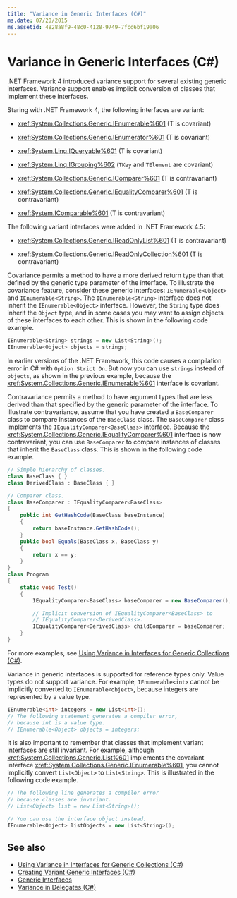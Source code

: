 ```yaml
---
title: "Variance in Generic Interfaces (C#)"
ms.date: 07/20/2015
ms.assetid: 4828a8f9-48c0-4128-9749-7fcd6bf19a06
---
```


# Variance in Generic Interfaces (C#)

.NET Framework 4 introduced variance support for several existing generic interfaces. Variance support enables implicit conversion of classes that implement these interfaces. 

Staring with .NET Framework 4, the following interfaces are variant:

- <xref:System.Collections.Generic.IEnumerable%601> (T is covariant)

- <xref:System.Collections.Generic.IEnumerator%601> (T is covariant)

- <xref:System.Linq.IQueryable%601> (T is covariant)

- <xref:System.Linq.IGrouping%602> (`TKey` and `TElement` are covariant)

- <xref:System.Collections.Generic.IComparer%601> (T is contravariant)

- <xref:System.Collections.Generic.IEqualityComparer%601> (T is contravariant)

- <xref:System.IComparable%601> (T is contravariant)

The following variant interfaces were added in .NET Framework 4.5:

- <xref:System.Collections.Generic.IReadOnlyList%601> (T is contravariant)

- <xref:System.Collections.Generic.IReadOnlyCollection%601> (T is contravariant)

Covariance permits a method to have a more derived return type than that defined by the generic type parameter of the interface. To illustrate the covariance feature, consider these generic interfaces: `IEnumerable<Object>` and `IEnumerable<String>`. The `IEnumerable<String>` interface does not inherit the `IEnumerable<Object>` interface. However, the `String` type does inherit the `Object` type, and in some cases you may want to assign objects of these interfaces to each other. This is shown in the following code example.

```csharp
IEnumerable<String> strings = new List<String>();
IEnumerable<Object> objects = strings;
```

In earlier versions of the .NET Framework, this code causes a compilation error in C# with `Option Strict On`. But now you can use `strings` instead of `objects`, as shown in the previous example, because the <xref:System.Collections.Generic.IEnumerable%601> interface is covariant.

Contravariance permits a method to have argument types that are less derived than that specified by the generic parameter of the interface. To illustrate contravariance, assume that you have created a `BaseComparer` class to compare instances of the `BaseClass` class. The `BaseComparer` class implements the `IEqualityComparer<BaseClass>` interface. Because the <xref:System.Collections.Generic.IEqualityComparer%601> interface is now contravariant, you can use `BaseComparer` to compare instances of classes that inherit the `BaseClass` class. This is shown in the following code example.

```csharp
// Simple hierarchy of classes.
class BaseClass { }
class DerivedClass : BaseClass { }

// Comparer class.
class BaseComparer : IEqualityComparer<BaseClass>
{
    public int GetHashCode(BaseClass baseInstance)
    {
        return baseInstance.GetHashCode();
    }
    public bool Equals(BaseClass x, BaseClass y)
    {
        return x == y;
    }
}
class Program
{
    static void Test()
    {
        IEqualityComparer<BaseClass> baseComparer = new BaseComparer();

        // Implicit conversion of IEqualityComparer<BaseClass> to
        // IEqualityComparer<DerivedClass>.
        IEqualityComparer<DerivedClass> childComparer = baseComparer;
    }
}
```

For more examples, see [Using Variance in Interfaces for Generic Collections (C#)](../../../../csharp/programming-guide/concepts/covariance-contravariance/using-variance-in-interfaces-for-generic-collections.md).

Variance in generic interfaces is supported for reference types only. Value types do not support variance. For example, `IEnumerable<int>` cannot be implicitly converted to `IEnumerable<object>`, because integers are represented by a value type.

```csharp
IEnumerable<int> integers = new List<int>();
// The following statement generates a compiler error,
// because int is a value type.
// IEnumerable<Object> objects = integers;
```

It is also important to remember that classes that implement variant interfaces are still invariant. For example, although <xref:System.Collections.Generic.List%601> implements the covariant interface <xref:System.Collections.Generic.IEnumerable%601>, you cannot implicitly convert `List<Object>` to `List<String>`. This is illustrated in the following code example.

```csharp
// The following line generates a compiler error
// because classes are invariant.
// List<Object> list = new List<String>();

// You can use the interface object instead.
IEnumerable<Object> listObjects = new List<String>();
```

## See also

- [Using Variance in Interfaces for Generic Collections (C#)](../../../../csharp/programming-guide/concepts/covariance-contravariance/using-variance-in-interfaces-for-generic-collections.md)
- [Creating Variant Generic Interfaces (C#)](../../../../csharp/programming-guide/concepts/covariance-contravariance/creating-variant-generic-interfaces.md)
- [Generic Interfaces](../../../../standard/generics/interfaces.md)
- [Variance in Delegates (C#)](../../../../csharp/programming-guide/concepts/covariance-contravariance/variance-in-delegates.md)
